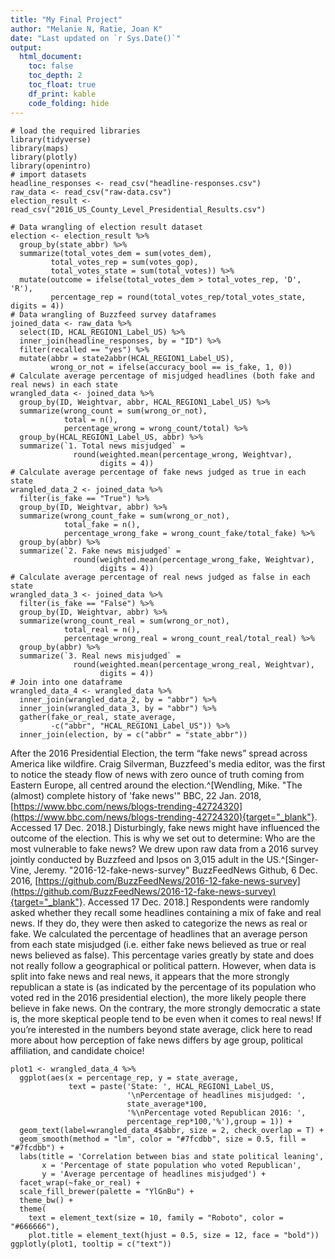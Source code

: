 ```yaml
---
title: "My Final Project"
author: "Melanie N, Ratie, Joan K"
date: "Last updated on `r Sys.Date()`"
output:
  html_document:
    toc: false
    toc_depth: 2
    toc_float: true
    df_print: kable
    code_folding: hide
---
```


<!--
Comments in HTML are like this! 
-->


```{r, echo=FALSE, message=FALSE, warning=FALSE}
# load the required libraries
library(tidyverse)
library(maps)
library(plotly)
library(openintro)
# import datasets
headline_responses <- read_csv("headline-responses.csv")
raw_data <- read_csv("raw-data.csv")
election_result <- read_csv("2016_US_County_Level_Presidential_Results.csv")
```


```{r, echo=FALSE, message=FALSE, warning=FALSE}
# Data wrangling of election result dataset
election <- election_result %>%
  group_by(state_abbr) %>%
  summarize(total_votes_dem = sum(votes_dem),
         total_votes_rep = sum(votes_gop),
         total_votes_state = sum(total_votes)) %>%
  mutate(outcome = ifelse(total_votes_dem > total_votes_rep, 'D', 'R'),
         percentage_rep = round(total_votes_rep/total_votes_state, digits = 4))
# Data wrangling of Buzzfeed survey dataframes
joined_data <- raw_data %>%
  select(ID, HCAL_REGION1_Label_US) %>%
  inner_join(headline_responses, by = "ID") %>%
  filter(recalled == "yes") %>%
  mutate(abbr = state2abbr(HCAL_REGION1_Label_US),
         wrong_or_not = ifelse(accuracy_bool == is_fake, 1, 0))
# Calculate average percentage of misjudged headlines (both fake and real news) in each state
wrangled_data <- joined_data %>%
  group_by(ID, Weightvar, abbr, HCAL_REGION1_Label_US) %>%
  summarize(wrong_count = sum(wrong_or_not),
            total = n(),
            percentage_wrong = wrong_count/total) %>%
  group_by(HCAL_REGION1_Label_US, abbr) %>%
  summarize(`1. Total news misjudged` = 
              round(weighted.mean(percentage_wrong, Weightvar), 
                    digits = 4))
# Calculate average percentage of fake news judged as true in each state
wrangled_data_2 <- joined_data %>%
  filter(is_fake == "True") %>%
  group_by(ID, Weightvar, abbr) %>%
  summarize(wrong_count_fake = sum(wrong_or_not),
            total_fake = n(),
            percentage_wrong_fake = wrong_count_fake/total_fake) %>%
  group_by(abbr) %>%
  summarize(`2. Fake news misjudged` = 
              round(weighted.mean(percentage_wrong_fake, Weightvar), 
                    digits = 4))
# Calculate average percentage of real news judged as false in each state
wrangled_data_3 <- joined_data %>%
  filter(is_fake == "False") %>%
  group_by(ID, Weightvar, abbr) %>%
  summarize(wrong_count_real = sum(wrong_or_not),
            total_real = n(),
            percentage_wrong_real = wrong_count_real/total_real) %>%
  group_by(abbr) %>%
  summarize(`3. Real news misjudged` = 
              round(weighted.mean(percentage_wrong_real, Weightvar), 
                    digits = 4))
# Join into one dataframe
wrangled_data_4 <- wrangled_data %>%
  inner_join(wrangled_data_2, by = "abbr") %>%
  inner_join(wrangled_data_3, by = "abbr") %>%
  gather(fake_or_real, state_average, 
         -c("abbr", "HCAL_REGION1_Label_US")) %>%
  inner_join(election, by = c("abbr" = "state_abbr"))
```

After the 2016 Presidential Election, the term “fake news” spread across America like wildfire. Craig Silverman, Buzzfeed's media editor, was the first to notice the steady flow of news with zero ounce of truth coming from Eastern Europe, all centred around the election.^[Wendling, Mike. "The (almost) complete history of 'fake news'" BBC, 22 Jan. 2018, [https://www.bbc.com/news/blogs-trending-42724320](https://www.bbc.com/news/blogs-trending-42724320){target="_blank"}. Accessed 17 Dec. 2018.] Disturbingly, fake news might have influenced the outcome of the election. This is why we set out to determine: Who are the most vulnerable to fake news?
We drew upon raw data from a 2016 survey jointly conducted by Buzzfeed and Ipsos on 3,015 adult in the US.^[Singer-Vine, Jeremy. "2016-12-fake-news-survey" BuzzFeedNews Github, 6 Dec. 2016, [https://github.com/BuzzFeedNews/2016-12-fake-news-survey](https://github.com/BuzzFeedNews/2016-12-fake-news-survey){target="_blank"}. Accessed 17 Dec. 2018.] Respondents were randomly asked whether they recall some headlines containing a mix of fake and real news. If they do, they were then asked to categorize the news as real or fake.
We calculated the percentage of headlines that an average person from each state misjudged (i.e. either fake news believed as true or real news believed as false). This percentage varies greatly by state and does not really follow a geographical or political pattern. However, when data is split into fake news and real news, it appears that the more strongly republican a state is (as indicated by the percentage of its population who voted red in the 2016 presidential election), the more likely people there believe in fake news. On the contrary, the more strongly democratic a state is, the more skeptical people tend to be even when it comes to real news!
If you’re interested in the numbers beyond state average, click here to read more about how perception of fake news differs by age group, political affiliation, and candidate choice!
```{r, echo=TRUE, message=FALSE, warning=FALSE, fig.width = 9.5, fig.height = 8}
plot1 <- wrangled_data_4 %>%
  ggplot(aes(x = percentage_rep, y = state_average,
             text = paste('State: ', HCAL_REGION1_Label_US, 
                          '\nPercentage of headlines misjudged: ',
                          state_average*100,
                          '%\nPercentage voted Republican 2016: ',
                          percentage_rep*100,'%'),group = 1)) +
  geom_text(label=wrangled_data_4$abbr, size = 2, check_overlap = T) +
  geom_smooth(method = "lm", color = "#7fcdbb", size = 0.5, fill = "#7fcdbb") +
  labs(title = 'Correlation between bias and state political leaning',
       x = 'Percentage of state population who voted Republican',
       y = 'Average percentage of headlines misjudged') +
  facet_wrap(~fake_or_real) +
  scale_fill_brewer(palette = "YlGnBu") +
  theme_bw() +
  theme(
    text = element_text(size = 10, family = "Roboto", color = "#666666"),
    plot.title = element_text(hjust = 0.5, size = 12, face = "bold"))
ggplotly(plot1, tooltip = c("text"))
```
